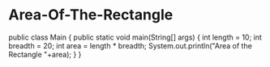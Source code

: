 # Area-Of-The-Rectangle
public class Main
{
	public static void main(String[] args) {
	    int length  = 10;
	    int breadth = 20;
	    int area = length * breadth;
		System.out.println("Area of the Rectangle "+area);
	}
}

